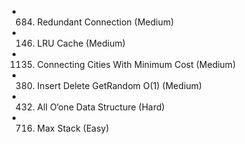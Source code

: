 
- 684. Redundant Connection (Medium)
- 146. LRU Cache (Medium)
- 1135. Connecting Cities With Minimum Cost (Medium)
- 380. Insert Delete GetRandom O(1) (Medium)
- 432. All O‘one Data Structure (Hard)
- 716. Max Stack (Easy)
